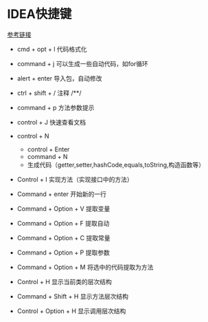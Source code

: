 # IDEA快捷键

[参考链接](https://www.evget.com/article/2017/10/18/27047.html)

* cmd + opt + l   代码格式化 
* command + j  可以生成一些自动代码，如for循环
* alert + enter 导入包，自动修改
* ctrl + shift + /    注释 /**/
* command + p 方法参数提示
* control + J 快速查看文档
* control + N 
	 	
	 * control + Enter
	 *	command + N  
	 *  生成代码（getter,setter,hashCode,equals,toString,构造函数等）

* Control + I 实现方法（实现接口中的方法）
* Command + enter 开始新的一行


* Command + Option + V 提取变量
* Command + Option + F  提取自动
* Command + Option + C  提取常量
* Command + Option + P  提取参数
* Command + Option + M 将选中的代码提取为方法
* Control + H 	显示当前类的层次结构
* Command + Shift + H 	显示方法层次结构
* Control + Option + H 	显示调用层次结构




<!--
create time: 2018-03-20 20:56:03
Author: Alfred

This file is created by Marboo<http://marboo.io> template file $MARBOO_HOME/.media/starts/default.md
本文件由 Marboo<http://marboo.io> 模板文件 $MARBOO_HOME/.media/starts/default.md 创建
-->

